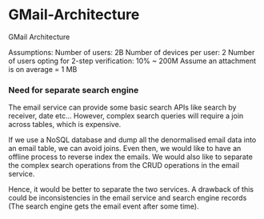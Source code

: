 # GMail-Architecture
GMail Architecture

Assumptions:
Number of users: 2B
Number of devices per user: 2
Number of users opting for 2-step verification: 10% ~ 200M
Assume an attachment is on average = 1 MB

### Need for separate search engine 

The email service can provide some basic search APIs like search by receiver, date etc… However, complex search queries will require a join across tables, which is expensive.

If we use a NoSQL database and dump all the denormalised email data into an email table, we can avoid joins. Even then, we would like to have an offline process to reverse index the emails. We would also like to separate the complex search operations from the CRUD operations in the email service.

Hence, it would be better to separate the two services. A drawback of this could be inconsistencies in the email service and search engine records (The search engine gets the email event after some time).

